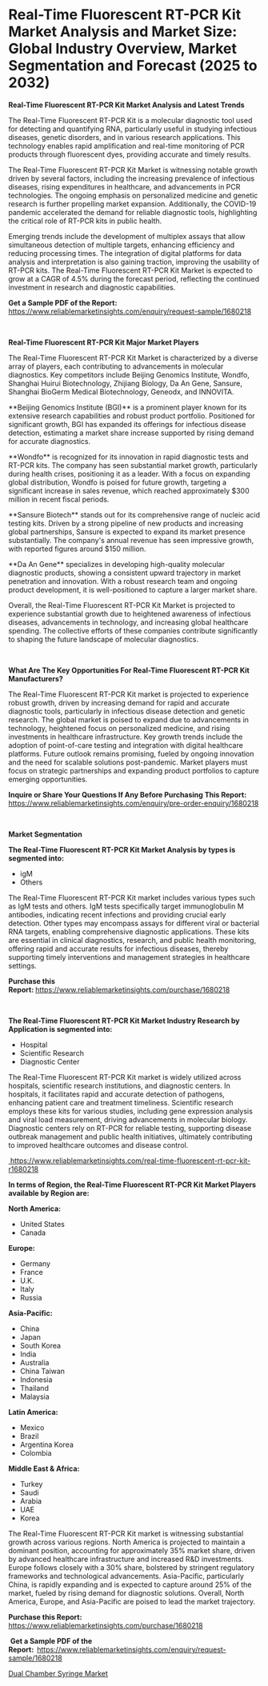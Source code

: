 <p><h1>Real-Time Fluorescent RT-PCR Kit Market Analysis and Market Size: Global Industry Overview, Market Segmentation and Forecast (2025 to 2032)</h1></p><p><strong>Real-Time Fluorescent RT-PCR Kit Market Analysis and Latest Trends</strong></p>
<p><p>The Real-Time Fluorescent RT-PCR Kit is a molecular diagnostic tool used for detecting and quantifying RNA, particularly useful in studying infectious diseases, genetic disorders, and in various research applications. This technology enables rapid amplification and real-time monitoring of PCR products through fluorescent dyes, providing accurate and timely results.</p><p>The Real-Time Fluorescent RT-PCR Kit Market is witnessing notable growth driven by several factors, including the increasing prevalence of infectious diseases, rising expenditures in healthcare, and advancements in PCR technologies. The ongoing emphasis on personalized medicine and genetic research is further propelling market expansion. Additionally, the COVID-19 pandemic accelerated the demand for reliable diagnostic tools, highlighting the critical role of RT-PCR kits in public health.</p><p>Emerging trends include the development of multiplex assays that allow simultaneous detection of multiple targets, enhancing efficiency and reducing processing times. The integration of digital platforms for data analysis and interpretation is also gaining traction, improving the usability of RT-PCR kits. The Real-Time Fluorescent RT-PCR Kit Market is expected to grow at a CAGR of 4.5% during the forecast period, reflecting the continued investment in research and diagnostic capabilities.</p></p>
<p><strong>Get a Sample PDF of the Report:&nbsp;</strong> <a href="https://www.reliablemarketinsights.com/enquiry/request-sample/1680218?utm_campaign=2779&utm_medium=2&utm_source=Github&utm_content=ia&utm_term=25032025&utm_id=real-time-fluorescent-rt-pcr-kit">https://www.reliablemarketinsights.com/enquiry/request-sample/1680218</a></p>
<p>&nbsp;</p>
<p><strong>Real-Time Fluorescent RT-PCR Kit Major Market Players</strong></p>
<p><p>The Real-Time Fluorescent RT-PCR Kit Market is characterized by a diverse array of players, each contributing to advancements in molecular diagnostics. Key competitors include Beijing Genomics Institute, Wondfo, Shanghai Huirui Biotechnology, Zhijiang Biology, Da An Gene, Sansure, Shanghai BioGerm Medical Biotechnology, Geneodx, and INNOVITA. </p><p>**Beijing Genomics Institute (BGI)** is a prominent player known for its extensive research capabilities and robust product portfolio. Positioned for significant growth, BGI has expanded its offerings for infectious disease detection, estimating a market share increase supported by rising demand for accurate diagnostics.</p><p>**Wondfo** is recognized for its innovation in rapid diagnostic tests and RT-PCR kits. The company has seen substantial market growth, particularly during health crises, positioning it as a leader. With a focus on expanding global distribution, Wondfo is poised for future growth, targeting a significant increase in sales revenue, which reached approximately $300 million in recent fiscal periods.</p><p>**Sansure Biotech** stands out for its comprehensive range of nucleic acid testing kits. Driven by a strong pipeline of new products and increasing global partnerships, Sansure is expected to expand its market presence substantially. The company's annual revenue has seen impressive growth, with reported figures around $150 million.</p><p>**Da An Gene** specializes in developing high-quality molecular diagnostic products, showing a consistent upward trajectory in market penetration and innovation. With a robust research team and ongoing product development, it is well-positioned to capture a larger market share.</p><p>Overall, the Real-Time Fluorescent RT-PCR Kit Market is projected to experience substantial growth due to heightened awareness of infectious diseases, advancements in technology, and increasing global healthcare spending. The collective efforts of these companies contribute significantly to shaping the future landscape of molecular diagnostics.</p></p>
<p>&nbsp;</p>
<p><strong>What Are The Key Opportunities For Real-Time Fluorescent RT-PCR Kit Manufacturers?</strong></p>
<p><p>The Real-Time Fluorescent RT-PCR Kit market is projected to experience robust growth, driven by increasing demand for rapid and accurate diagnostic tools, particularly in infectious disease detection and genetic research. The global market is poised to expand due to advancements in technology, heightened focus on personalized medicine, and rising investments in healthcare infrastructure. Key growth trends include the adoption of point-of-care testing and integration with digital healthcare platforms. Future outlook remains promising, fueled by ongoing innovation and the need for scalable solutions post-pandemic. Market players must focus on strategic partnerships and expanding product portfolios to capture emerging opportunities.</p></p>
<p><strong>Inquire or Share Your Questions If Any Before Purchasing This Report:</strong> <a href="https://www.reliablemarketinsights.com/enquiry/pre-order-enquiry/1680218?utm_campaign=2779&utm_medium=2&utm_source=Github&utm_content=ia&utm_term=25032025&utm_id=real-time-fluorescent-rt-pcr-kit">https://www.reliablemarketinsights.com/enquiry/pre-order-enquiry/1680218</a></p>
<p>&nbsp;</p>
<p><strong>Market Segmentation</strong></p>
<p><strong>The Real-Time Fluorescent RT-PCR Kit Market Analysis by types is segmented into:</strong></p>
<p><ul><li>igM</li><li>Others</li></ul></p>
<p><p>The Real-Time Fluorescent RT-PCR Kit market includes various types such as IgM tests and others. IgM tests specifically target immunoglobulin M antibodies, indicating recent infections and providing crucial early detection. Other types may encompass assays for different viral or bacterial RNA targets, enabling comprehensive diagnostic applications. These kits are essential in clinical diagnostics, research, and public health monitoring, offering rapid and accurate results for infectious diseases, thereby supporting timely interventions and management strategies in healthcare settings.</p></p>
<p><strong>Purchase this Report:&nbsp;</strong><a href="https://www.reliablemarketinsights.com/purchase/1680218?utm_campaign=2779&utm_medium=2&utm_source=Github&utm_content=ia&utm_term=25032025&utm_id=real-time-fluorescent-rt-pcr-kit">https://www.reliablemarketinsights.com/purchase/1680218</a></p>
<p>&nbsp;</p>
<p><strong>The Real-Time Fluorescent RT-PCR Kit Market Industry Research by Application is segmented into:</strong></p>
<p><ul><li>Hospital</li><li>Scientific Research</li><li>Diagnostic Center</li></ul></p>
<p><p>The Real-Time Fluorescent RT-PCR Kit market is widely utilized across hospitals, scientific research institutions, and diagnostic centers. In hospitals, it facilitates rapid and accurate detection of pathogens, enhancing patient care and treatment timeliness. Scientific research employs these kits for various studies, including gene expression analysis and viral load measurement, driving advancements in molecular biology. Diagnostic centers rely on RT-PCR for reliable testing, supporting disease outbreak management and public health initiatives, ultimately contributing to improved healthcare outcomes and disease control.</p></p>
<p><a href="https://www.reliablemarketinsights.com/real-time-fluorescent-rt-pcr-kit-r1680218?utm_campaign=2779&utm_medium=2&utm_source=Github&utm_content=ia&utm_term=25032025&utm_id=real-time-fluorescent-rt-pcr-kit">&nbsp;https://www.reliablemarketinsights.com/real-time-fluorescent-rt-pcr-kit-r1680218</a></p>
<p><strong>In terms of Region, the Real-Time Fluorescent RT-PCR Kit Market Players available by Region are:</strong></p>
<p>
    <p> <strong> North America: </strong>
        <ul>
            <li>United States</li>
            <li>Canada</li>
        </ul>
        </p> 
    <p> <strong> Europe: </strong>
        <ul>
            <li>Germany</li>
            <li>France</li>
            <li>U.K.</li>
            <li>Italy</li>
            <li>Russia</li>
        </ul>
        </p> 
    <p> <strong> Asia-Pacific: </strong>
        <ul>
            <li>China</li>
            <li>Japan</li>
            <li>South Korea</li>
            <li>India</li>
            <li>Australia</li>
            <li>China Taiwan</li>
            <li>Indonesia</li>
            <li>Thailand</li>
            <li>Malaysia</li>
        </ul>
        </p> 
    <p> <strong> Latin America: </strong>
        <ul>
            <li>Mexico</li>
            <li>Brazil</li>
            <li>Argentina Korea</li>
            <li>Colombia</li>
        </ul>
        </p> 
    <p> <strong> Middle East & Africa: </strong>
        <ul>
            <li>Turkey</li>
            <li>Saudi</li>
            <li>Arabia</li>
            <li>UAE</li>
            <li>Korea</li>
        </ul>
    </p>
    </p>
<p><p>The Real-Time Fluorescent RT-PCR Kit market is witnessing substantial growth across various regions. North America is projected to maintain a dominant position, accounting for approximately 35% market share, driven by advanced healthcare infrastructure and increased R&D investments. Europe follows closely with a 30% share, bolstered by stringent regulatory frameworks and technological advancements. Asia-Pacific, particularly China, is rapidly expanding and is expected to capture around 25% of the market, fueled by rising demand for diagnostic solutions. Overall, North America, Europe, and Asia-Pacific are poised to lead the market trajectory.</p></p>
<p><strong>Purchase this Report: </strong><a href="https://www.reliablemarketinsights.com/purchase/1680218?utm_campaign=2779&utm_medium=2&utm_source=Github&utm_content=ia&utm_term=25032025&utm_id=real-time-fluorescent-rt-pcr-kit">https://www.reliablemarketinsights.com/purchase/1680218</a></p>
<p>&nbsp;<strong>Get a Sample PDF of the Report:&nbsp;&nbsp;</strong><a href="https://www.reliablemarketinsights.com/enquiry/request-sample/1680218?utm_campaign=2779&utm_medium=2&utm_source=Github&utm_content=ia&utm_term=25032025&utm_id=real-time-fluorescent-rt-pcr-kit">https://www.reliablemarketinsights.com/enquiry/request-sample/1680218</a></p>
<p><strong></strong></p>
<p><p><a href="https://github.com/aarajlyre/Market-Research-Report-List-1/blob/main/dual-chamber-syringe-market.md?utm_campaign=2779&utm_medium=2&utm_source=Github&utm_content=ia&utm_term=25032025&utm_id=real-time-fluorescent-rt-pcr-kit">Dual Chamber Syringe Market</a></p></p>